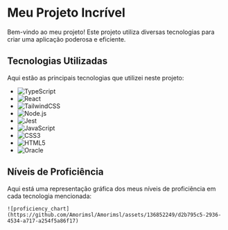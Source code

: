 # Meu Projeto Incrível

Bem-vindo ao meu projeto! Este projeto utiliza diversas tecnologias para criar uma aplicação poderosa e eficiente.

## Tecnologias Utilizadas

Aqui estão as principais tecnologias que utilizei neste projeto:

- ![TypeScript](https://img.shields.io/badge/-TypeScript-007ACC?style=flat-square&logo=typescript&logoColor=white)
- ![React](https://img.shields.io/badge/-React-61DAFB?style=flat-square&logo=react&logoColor=white)
- ![TailwindCSS](https://img.shields.io/badge/-TailwindCSS-38B2AC?style=flat-square&logo=tailwind-css&logoColor=white)
- ![Node.js](https://img.shields.io/badge/-Node.js-339933?style=flat-square&logo=node.js&logoColor=white)
- ![Jest](https://img.shields.io/badge/-Jest-C21325?style=flat-square&logo=jest&logoColor=white)
- ![JavaScript](https://img.shields.io/badge/-JavaScript-F7DF1E?style=flat-square&logo=javascript&logoColor=black)
- ![CSS3](https://img.shields.io/badge/-CSS3-1572B6?style=flat-square&logo=css3&logoColor=white)
- ![HTML5](https://img.shields.io/badge/-HTML5-E34F26?style=flat-square&logo=html5&logoColor=white)
- ![Oracle](https://img.shields.io/badge/-Oracle-F80000?style=flat-square&logo=oracle&logoColor=white)

## Níveis de Proficiência

Aqui está uma representação gráfica dos meus níveis de proficiência em cada tecnologia mencionada:


    ![proficiency_chart](https://github.com/Amorimsl/Amorimsl/assets/136852249/d2b795c5-2936-4534-a717-a254f5a86f17)
